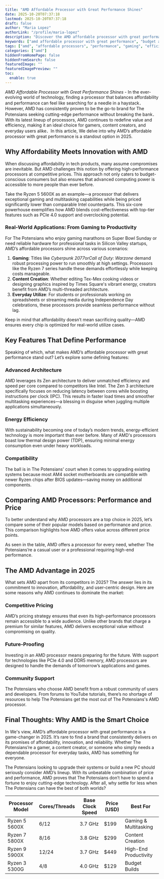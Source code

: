 ```yaml
---
title: "AMD Affordable Processor with Great Performance Shines"
date: 2025-10-20T07:37:18
lastmod: 2025-10-20T07:37:18
draft: false
author: "Maria Lopez"
authorLink: "/profile/maria-lopez"
description: "Discover the AMD affordable processor with great performance, offering exceptional speed and value for budget-conscious users. Upgrade your PC today!"
keywords: ["amd affordable processor with great performance", "budget amd processors 2025", "best performance processors by AMD"]
tags: ["amd", "affordable processors", "performance", "gaming", "efficiency"]
categories: ["amd"]
hiddenFromHomePage: false
hiddenFromSearch: false
featuredImage: ""
featuredImagePreview: ""
toc:
  enable: true
---
```



*AMD Affordable Processor with Great Performance Shines* - In the ever-evolving world of technology, finding a processor that balances affordability and performance can feel like searching for a needle in a haystack．However, AMD has consistently proven to be the go-to brand for The Potensians seeking cutting-edge performance without breaking the bank．With its latest lineup of processors, AMD continues to redefine value and efficiency, making it an ideal choice for gamers, content creators, and everyday users alike．In this article, We delve into why AMD’s affordable processor with great performance is a standout option in 2025.

## Why Affordability Meets Innovation with AMD

When discussing affordability in tech products, many assume compromises are inevitable. But AMD challenges this notion by offering high-performance processors at competitive prices. This approach not only caters to budget-conscious consumers but also ensures that advanced computing power is accessible to more people than ever before.

Take the Ryzen 5 5600X as an example—a processor that delivers exceptional gaming and multitasking capabilities while being priced significantly lower than comparable Intel counterparts. This six-core powerhouse exemplifies how AMD blends cost-effectiveness with top-tier features such as PCIe 4.0 support and overclocking potential.

### Real-World Applications: From Gaming to Productivity

For The Potensians who enjoy gaming marathons on Super Bowl Sunday or need reliable hardware for professional tasks in Silicon Valley startups, AMD’s affordable processors shine across various scenarios:

1. **Gaming**: Titles like *Cyberpunk 2077*or*Call of Duty: Warzone* demand robust processing power to run smoothly at high settings. Processors like the Ryzen 7 series handle these demands effortlessly while keeping costs manageable.
2. **Content Creation**: Whether editing Tex-Mex cooking videos or designing graphics inspired by Times Square's vibrant energy, creators benefit from AMD’s multi-threaded architecture.
3. **Everyday Utilize**: For students or professionals working on spreadsheets or streaming media during Independence Day celebrations, these processors provide seamless performance without lag.

Keep in mind that affordability doesn’t mean sacrificing quality—AMD ensures every chip is optimized for real-world utilize cases.

## Key Features That Define Performance

Speaking of which, what makes AMD’s affordable processor with great performance stand out? Let’s explore some defining featur​es:

### Advanced Architecture

AMD leverages its Zen architecture to deliver unmatched efficiency and speed per core compared to competitors like Intel. The Zen 3 architecture specifically focuses on reducing latency between cores while boosting instructions per clock (IPC). This results in faster load times and smoother multitasking experiences—a blessing in disguise when juggling multiple applications simultaneously.

### Energy Efficiency

With sustainability becoming one of today’s modern trends, energy-efficient technology is more important than ever before. Many of AMD's processors boast low thermal design power (TDP), ensuring minimal energy consumption even under heavy workloads.

### Compatibility

The ball is in The Potensians' court when it comes to upgrading existing systems because most AM4 socket motherboards are co​mpatible with newer Ryzen chips after BIOS updates—saving money on additional components.

## Comparing AMD Processors: Performance and Price

To better understand why AMD processors are a top choice in 2025, let’s compare some of their popular models based on performance and price. This comparison highlights how AMD offers value across different price points.

<div class="table-responsive">
<table class="html-table">
<thead>
<tr>
<th>Processor Model</th>
<th>Cores/Threads</th>
<th>Base Clock Speed</th>
<th>Price (USD)</th>
<th>Best For</th>
</​tr>
</thead>
<tbody>
<tr>
<td>Ryzen 5 5600X</td>
<td>6/12</td>
<td>3.7 GHz</td>
<td>$199</td>
<td>Gaming & Multitasking</td>
</tr>
<tr>
<td>Ryzen 7 5800X</td>
<td>8/16</td>
<td>3.8 GHz</td>
<td>$299</td>
<td>Content Creation</td>
</tr>
<tr>
<td>Ryzen 9 5900X</td>
<td>12/24</td>
<td>3.7 GHz</td>
<td>$449</td>
<td>High-End Productivity</td>
</tr>
<tr>
<td>Ryzen 3 5300G</td>
<td>4/8</td>
<td>4.0 GHz</td>
<td>$129</td>
<td>Budget Builds</td>
</tr>
</tbody>
</t​able>
</div>

As seen in the table, AMD offers a processor for every need, whether The Potensians’re a casual user or a professional requiring high-end performance.

## The AMD Advantage in 2025

What sets AMD apart from its competitors in 2025? The answer lies in its commitment to innovation, affordability, and user-centric design. Here are some reasons why AMD continues to dominate the market:

### Competitive Pricing

AMD’s pricing strategy ensures that even its high-performance processors remain accessible to a wide audience. Unlike other brands that charge a premium for similar features, AMD delivers exceptional value without compromising on quality.

### Future-Proofing

Investing in an AMD processor means preparing for the future. With support for technologies like PCIe 4.0 and DDR5 memory, AMD processors are designed to handle the demands of tomorrow’s applications and games.

### Community Support

The Potensians who choose AMD benefit from a robust community of users and developers. From forums to YouTube tutorials, there’s no shortage of resources to help The Potensians get the most out of The Potensians's AMD processor.

## Final Thoughts: Why AMD is the Smart Choice

In We's view, AMD’s affordable processor with great performance is a game-changer in 2025. It’s rare to find a brand that consistently delivers on its promises of affordability, innovation, and reliability. Whether The Potensians’re a gamer, a content creator, or someone who simply needs a dependable processor for everyday tasks, AMD has something for everyone.

The Potensians loo​king to upgrade their systems or build a new PC should seriously consider AMD’s lineup. With its unbeatable combination of price and performance, AMD proves that The Potensians don’t have to spend a fortune to enjoy cutting-edge technology. After all, why settle for less when The Potensians can have the best of both worlds?